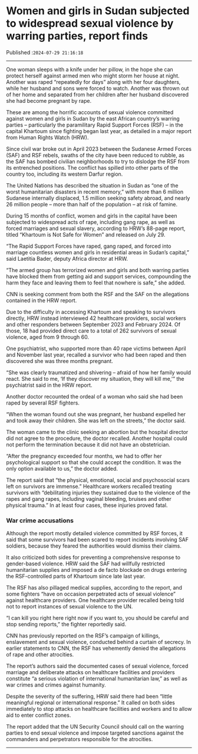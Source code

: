# Women and girls in Sudan subjected to widespread sexual violence by warring parties, report finds

Published :`2024-07-29 21:16:18`

---

One woman sleeps with a knife under her pillow, in the hope she can protect herself against armed men who might storm her house at night. Another was raped “repeatedly for days” along with her four daughters, while her husband and sons were forced to watch. Another was thrown out of her home and separated from her children after her husband discovered she had become pregnant by rape.

These are among the horrific accounts of sexual violence committed against women and girls in Sudan by the east African country’s warring parties – particularly the paramilitary Rapid Support Forces (RSF) – in the capital Khartoum since fighting began last year, as detailed in a major report from Human Rights Watch (HRW).

Since civil war broke out in April 2023 between the Sudanese Armed Forces (SAF) and RSF rebels, swaths of the city have been reduced to rubble, as the SAF has bombed civilian neighborhoods to try to dislodge the RSF from its entrenched positions. The conflict has spilled into other parts of the country too, including its western Darfur region.

The United Nations has described the situation in Sudan as “one of the worst humanitarian disasters in recent memory,” with more than 6 million Sudanese internally displaced, 1.5 million seeking safety abroad, and nearly 26 million people – more than half of the population – at risk of famine.

During 15 months of conflict, women and girls in the capital have been subjected to widespread acts of rape, including gang rape, as well as forced marriages and sexual slavery, according to HRW’s 88-page report, titled “Khartoum is Not Safe for Women” and released on July 29.

​​“The Rapid Support Forces have raped, gang raped, and forced into marriage countless women and girls in residential areas in Sudan’s capital,” said Laetitia Bader, deputy Africa director at HRW.

“The armed group has terrorized women and girls and both warring parties have blocked them from getting aid and support services, compounding the harm they face and leaving them to feel that nowhere is safe,” she added.

CNN is seeking comment from both the RSF and the SAF on the allegations contained in the HRW report.

Due to the difficulty in accessing Khartoum and speaking to survivors directly, HRW instead interviewed 42 healthcare providers, social workers and other responders between September 2023 and February 2024. Of those, 18 had provided direct care to a total of 262 survivors of sexual violence, aged from 9 through 60.

One psychiatrist, who supported more than 40 rape victims between April and November last year, recalled a survivor who had been raped and then discovered she was three months pregnant.

“She was clearly traumatized and shivering – afraid of how her family would react. She said to me, ‘If they discover my situation, they will kill me,’” the psychiatrist said in the HRW report.

Another doctor recounted the ordeal of a woman who said she had been raped by several RSF fighters.

“When the woman found out she was pregnant, her husband expelled her and took away their children. She was left on the streets,” the doctor said.

The woman came to the clinic seeking an abortion but the hospital director did not agree to the procedure, the doctor recalled. Another hospital could not perform the termination because it did not have an obstetrician.

“After the pregnancy exceeded four months, we had to offer her psychological support so that she could accept the condition. It was the only option available to us,” the doctor added.

The report said that “the physical, emotional, social and psychosocial scars left on survivors are immense.” Healthcare workers recalled treating survivors with “debilitating injuries they sustained due to the violence of the rapes and gang rapes, including vaginal bleeding, bruises and other physical trauma.” In at least four cases, these injuries proved fatal.

### War crime accusations

Although the report mostly detailed violence committed by RSF forces, it said that some survivors had been scared to report incidents involving SAF soldiers, because they feared the authorities would dismiss their claims.

It also criticized both sides for preventing a comprehensive response to gender-based violence. HRW said the SAF had willfully restricted humanitarian supplies and imposed a de facto blockade on drugs entering the RSF-controlled parts of Khartoum since late last year.

The RSF has also pillaged medical supplies, according to the report, and some fighters “have on occasion perpetrated acts of sexual violence” against healthcare providers. One healthcare provider recalled being told not to report instances of sexual violence to the UN.

“I can kill you right here right now if you want to, you should be careful and stop sending reports,” the fighter reportedly said.

CNN has previously reported on the RSF’s campaign of killings, enslavement and sexual violence, conducted behind a curtain of secrecy. In earlier statements to CNN, the RSF has vehemently denied the allegations of rape and other atrocities.

The report’s authors said the documented cases of sexual violence, forced marriage and deliberate attacks on healthcare facilities and providers constitute “a serious violation of international humanitarian law,” as well as war crimes and crimes against humanity.

Despite the severity of the suffering, HRW said there had been “little meaningful regional or international response.” It called on both sides immediately to stop attacks on healthcare facilities and workers and to allow aid to enter conflict zones.

The report added that the UN Security Council should call on the warring parties to end sexual violence and impose targeted sanctions against the commanders and perpetrators responsible for the atrocities.

---

